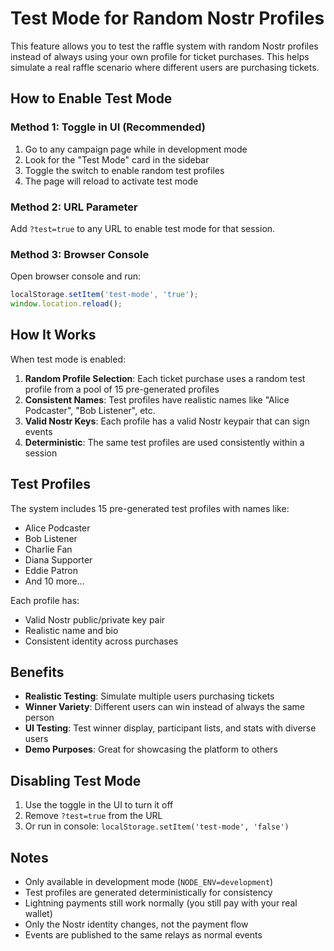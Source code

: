 # Test Mode for Random Nostr Profiles

This feature allows you to test the raffle system with random Nostr profiles instead of always using your own profile for ticket purchases. This helps simulate a real raffle scenario where different users are purchasing tickets.

## How to Enable Test Mode

### Method 1: Toggle in UI (Recommended)
1. Go to any campaign page while in development mode
2. Look for the "Test Mode" card in the sidebar 
3. Toggle the switch to enable random test profiles
4. The page will reload to activate test mode

### Method 2: URL Parameter
Add `?test=true` to any URL to enable test mode for that session.

### Method 3: Browser Console
Open browser console and run:
```javascript
localStorage.setItem('test-mode', 'true');
window.location.reload();
```

## How It Works

When test mode is enabled:

1. **Random Profile Selection**: Each ticket purchase uses a random test profile from a pool of 15 pre-generated profiles
2. **Consistent Names**: Test profiles have realistic names like "Alice Podcaster", "Bob Listener", etc.
3. **Valid Nostr Keys**: Each profile has a valid Nostr keypair that can sign events
4. **Deterministic**: The same test profiles are used consistently within a session

## Test Profiles

The system includes 15 pre-generated test profiles with names like:
- Alice Podcaster
- Bob Listener  
- Charlie Fan
- Diana Supporter
- Eddie Patron
- And 10 more...

Each profile has:
- Valid Nostr public/private key pair
- Realistic name and bio
- Consistent identity across purchases

## Benefits

- **Realistic Testing**: Simulate multiple users purchasing tickets
- **Winner Variety**: Different users can win instead of always the same person
- **UI Testing**: Test winner display, participant lists, and stats with diverse users
- **Demo Purposes**: Great for showcasing the platform to others

## Disabling Test Mode

1. Use the toggle in the UI to turn it off
2. Remove `?test=true` from the URL
3. Or run in console: `localStorage.setItem('test-mode', 'false')`

## Notes

- Only available in development mode (`NODE_ENV=development`)
- Test profiles are generated deterministically for consistency
- Lightning payments still work normally (you still pay with your real wallet)
- Only the Nostr identity changes, not the payment flow
- Events are published to the same relays as normal events